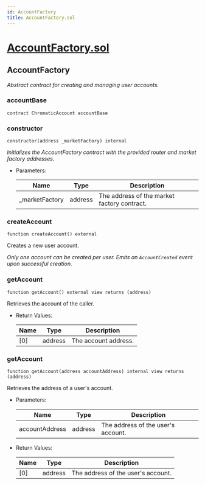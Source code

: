 ```yaml
---
id: AccountFactory
title: AccountFactory.sol
---
```

# [AccountFactory.sol](https://github.com/chromatic-protocol/contracts/tree/main/contracts/periphery/base/AccountFactory.sol)

## AccountFactory

_Abstract contract for creating and managing user accounts._

### accountBase

```solidity
contract ChromaticAccount accountBase
```

### constructor

```solidity
constructor(address _marketFactory) internal
```

_Initializes the AccountFactory contract with the provided router and market factory addresses._

- Parameters:

  | Name | Type | Description |
  | ---- | ---- | ----------- |
  | _marketFactory | address | The address of the market factory contract. |

### createAccount

```solidity
function createAccount() external
```

Creates a new user account.

_Only one account can be created per user.
     Emits an `AccountCreated` event upon successful creation._

### getAccount

```solidity
function getAccount() external view returns (address)
```

Retrieves the account of the caller.

- Return Values:

  | Name | Type | Description |
  | ---- | ---- | ----------- |
  | [0] | address | The account address. |

### getAccount

```solidity
function getAccount(address accountAddress) internal view returns (address)
```

Retrieves the address of a user's account.

- Parameters:

  | Name | Type | Description |
  | ---- | ---- | ----------- |
  | accountAddress | address | The address of the user's account. |

- Return Values:

  | Name | Type | Description |
  | ---- | ---- | ----------- |
  | [0] | address | The address of the user's account. |

